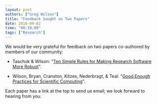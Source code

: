 ```yaml
---
layout: post
authors: ["Greg Wilson"]
title: "Feedback Sought on Two Papers"
date: 2016-09-02
time: "00:18:00"
tags: ["Research"]
---
```


We would be very grateful for feedback on two papers co-authored by members of our community:

*   Taschuk & Wilson: "[Ten Simple Rules for Making Research Software More Robust](http://oicr-gsi.github.io/robust-paper/)".

*   Wilson, Bryan, Cranston, Kitzes, Nederbragt, & Teal: "[Good Enough Practices for Scientific Computing]({{site.github_io_url}}/good-enough-practices-in-scientific-computing/)".

Each paper has a link at the top to send us email;
we look forward to hearing from you.
